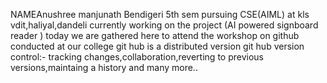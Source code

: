 NAMEAnushree manjunath Bendigeri
5th sem
pursuing CSE(AIML) 
at kls vdit,haliyal,dandeli
currently working on the project (AI powered signboard reader )
today we are gathered here to attend the workshop on github conducted at our college
 git hub is a distributed version 
 git hub version control:-
  tracking changes,collaboration,reverting to previous versions,maintaing a history and many more..

